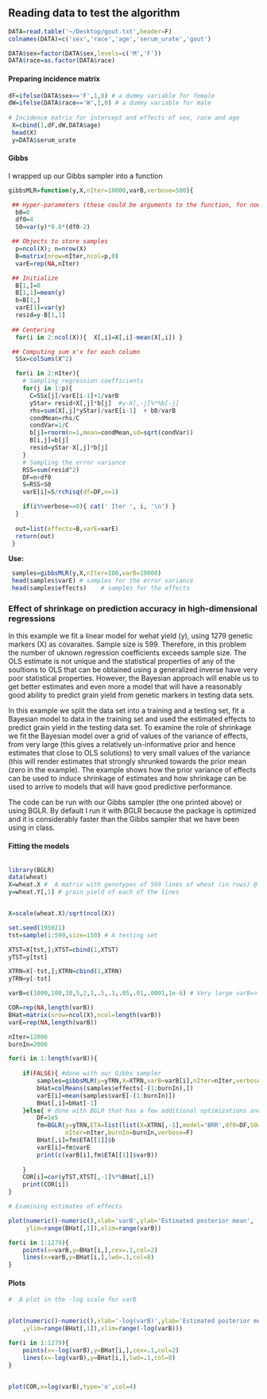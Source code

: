 ## Reading data to test the algorithm

```r
DATA=read.table('~/Desktop/gout.txt',header=F)
colnames(DATA)=c('sex','race','age','serum_urate','gout')

DATA$sex=factor(DATA$sex,levels=c('M','F'))
DATA$race=as.factor(DATA$race) 
```

#### Preparing incidence matrix 

```r
dF=ifelse(DATA$sex=='F',1,0) # a dummy variable for female
dW=ifelse(DATA$race=='W',1,0) # a dummy variable for male
 
# Incidence matrix for intercept and effects of sex, race and age
 X=cbind(1,dF,dW,DATA$age) 
 head(X)
 y=DATA$serum_urate
```

#### Gibbs

I wrapped up our Gibbs sampler into a function

```r
gibbsMLR=function(y,X,nIter=10000,varB,verbose=500){

 ## Hyper-parameters (these could be arguments to the function, for now we specify it here
  b0=0
  df0=4
  S0=var(y)*0.8*(df0-2)

 ## Objects to store samples
  p=ncol(X); n=nrow(X)
  B=matrix(nrow=nIter,ncol=p,0)
  varE=rep(NA,nIter)

 ## Initialize
  B[1,]=0
  B[1,1]=mean(y)
  b=B[1,]
  varE[1]=var(y)
  resid=y-B[1,1]
 
 ## Centering
  for(i in 2:ncol(X)){  X[,i]=X[,i]-mean(X[,i]) }

 ## Computing sum x'x for each column
  SSx=colSums(X^2)

  for(i in 2:nIter){
    # Sampling regression coefficients
    for(j in 1:p){
      C=SSx[j]/varE[i-1]+1/varB
      yStar= resid+X[,j]*b[j]  #y-X[,-j]%*%b[-j]
      rhs=sum(X[,j]*yStar)/varE[i-1]  + b0/varB
      condMean=rhs/C
      condVar=1/C
      b[j]=rnorm(n=1,mean=condMean,sd=sqrt(condVar))
      B[i,j]=b[j]  
      resid=yStar-X[,j]*b[j]
    }
    # Sampling the error variance  
    RSS=sum(resid^2)
    DF=n+df0
    S=RSS+S0
    varE[i]=S/rchisq(df=DF,n=1)

    if(i%%verbose==0){ cat(' Iter ', i, '\n') }
  }
 
  out=list(effects=B,varE=varE)
  return(out)
 }
```

**Use:**

```r
 samples=gibbsMLR(y,X,nIter=100,varB=10000)
 head(samples$varE) # samples for the error variance
 head(samples$effects)    # samples for the effects

```

### Effect of shrinkage on prediction accuracy in high-dimensional regressions

In this example we fit a linear model for wehat yield (y), using 1279 genetic markers (X) as covaraites. Sample size is 599. Therefore, in this problem the number of uknown regression coefficients exceeds sample size. The OLS estimate is not unique and the statistical properties of any of the soultions to OLS that can be obtained using a generalized inverse have very poor statistical properties. However, the Bayesian approach will enable us to get better estimates and even more a model that will have a reasonably good ability to predict grain yield from genetic markers in testing data sets.


In this example we split the data set into a training and a testing set, fit a Bayesian model to data in the training set and used the estimated effects to predict grain yield in the testing data set. To examine the role of shrinkage we fit the Bayesian model over a grid of values of the variance of effects, from very large (this gives a relatively un-informative prior and hence estimates that close to OLS solutions) to very small values of the variance (this will render estimates that strongly shrunked towards the prior mean (zero in the example). The example shows how the prior variance of effects can be used to induce shrinkage of estimates and how shrinkage can be used to arrive to models that will have good predictive performance.


The code can be run with our Gibbs sampler (the one printed above) or using BGLR. By default I run it with BGLR because the package is optimized and it is considerably faster than the Gibbs sampler that we have been using in class.


#### Fitting the models
```r

library(BGLR)
data(wheat)
X=wheat.X #  A matrix with genotypes of 599 lines of wheat (in rows) @ 1279 DNA markers (columns)
y=wheat.Y[,1] # grain yield of each of the lines


X=scale(wheat.X)/sqrt(ncol(X))

set.seed(195021)
tst=sample(1:599,size=150) # A testing set

XTST=X[tst,];XTST=cbind(1,XTST)
yTST=y[tst]

XTRN=X[-tst,];XTRN=cbind(1,XTRN)
yTRN=y[-tst]

varB=c(1000,100,10,5,2,1,.5,.1,.05,.01,.0001,1e-6) # Very large varB=>little shrinkage (in the limit Bayes=ML=OLS)

COR=rep(NA,length(varB))
BHat=matrix(nrow=ncol(X),ncol=length(varB))
varE=rep(NA,length(varB))

nIter=12000
burnIn=2000

for(i in 1:length(varB)){
	
	if(FALSE){ #done with our Gibbs sampler
		samples=gibbsMLR(y=yTRN,X=XTRN,varB=varB[i],nIter=nIter,verbose=100)
		bHat=colMeans(samples$effects[-(1:burnIn),])
		varE[i]=mean(samples$varE[-(1:burnIn)])
		BHat[,i]=bHat[-1]
	}else{ # done with BGLR that has a few additional optimizations and parts written in C
		DF=1e5 
		fm=BGLR(y=yTRN,ETA=list(list(X=XTRN[,-1],model='BRR',df0=DF,S0=varB[i]*(DF+2))),
          		nIter=nIter,burnIn=burnIn,verbose=F)
        BHat[,i]=fm$ETA[[1]]$b
        varE[i]=fm$varE
    	print(c(varB[i],fm$ETA[[1]]$varB))    
	
	}
	COR[i]=cor(yTST,XTST[,-1]%*%BHat[,i])
	print(COR[i])
}

# Examining estimates of effects

plot(numeric()~numeric(),xlab='varB',ylab='Estimated posterior mean',
     ylim=range(BHat[,1]),xlim=range(varB))

for(i in 1:1279){
	points(x=varB,y=BHat[i,],cex=.1,col=2)
	lines(x=varB,y=BHat[i,],lwd=.1,col=8)
}
```

#### Plots

```r
#  A plot in the -log scale for varB


plot(numeric()~numeric(),xlab='-log(varB)',ylab='Estimated posterior mean'
	,ylim=range(BHat[,1]),xlim=range(-log(varB)))

for(i in 1:1279){
	points(x=-log(varB),y=BHat[i,],cex=.1,col=2)
	lines(x=-log(varB),y=BHat[i,],lwd=.1,col=8)
}


plot(COR,x=log(varB),type='o',col=4)


```
